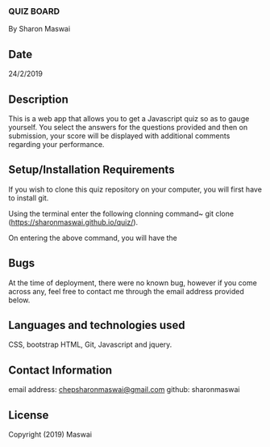 ### QUIZ BOARD
By Sharon Maswai

## Date
24/2/2019

## Description

This is a web app that allows you to get a Javascript quiz so as to gauge yourself.  You select the answers for the questions provided and then on submission, your score will be displayed with additional comments regarding your performance.

## Setup/Installation Requirements

If you wish to clone this quiz repository on your computer, you will first have to install git.

Using the terminal enter the following clonning command~ git clone (https://sharonmaswai.github.io/quiz/).

On entering the above command, you will have the


## Bugs

At the time of deployment, there were no known bug, however if you come across any, feel free to contact me through the email address provided below.


## Languages and technologies used

CSS, bootstrap HTML, Git, Javascript and jquery.

## Contact Information

email address: chepsharonmaswai@gmail.com github: sharonmaswai

## License
Copyright (2019) Maswai
